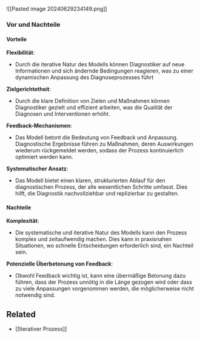 

 ![[Pasted image 20240629234149.png]]


### Vor und Nachteile

#### Vorteile


**Flexibilität**:

- Durch die iterative Natur des Modells können Diagnostiker auf neue Informationen und sich ändernde Bedingungen reagieren, was zu einer dynamischen Anpassung des Diagnoseprozesses führt


**Zielgerichtetheit**:

- Durch die klare Definition von Zielen und Maßnahmen können Diagnostiker gezielt und effizient arbeiten, was die Qualität der Diagnosen und Interventionen erhöht.


**Feedback-Mechanismen**:

- Das Modell betont die Bedeutung von Feedback und Anpassung. Diagnostische Ergebnisse führen zu Maßnahmen, deren Auswirkungen wiederum rückgemeldet werden, sodass der Prozess kontinuierlich optimiert werden kann.

**Systematischer Ansatz**:

- Das Modell bietet einen klaren, strukturierten Ablauf für den diagnostischen Prozess, der alle wesentlichen Schritte umfasst. Dies hilft, die Diagnostik nachvollziehbar und replizierbar zu gestalten.

#### Nachteile

**Komplexität**:

- Die systematische und iterative Natur des Modells kann den Prozess komplex und zeitaufwendig machen. Dies kann in praxisnahen Situationen, wo schnelle Entscheidungen erforderlich sind, ein Nachteil sein.


**Potenzielle Überbetonung von Feedback**:

- Obwohl Feedback wichtig ist, kann eine übermäßige Betonung dazu führen, dass der Prozess unnötig in die Länge gezogen wird oder dass zu viele Anpassungen vorgenommen werden, die möglicherweise nicht notwendig sind.


## Related
- [[Iterativer Prozess]]

